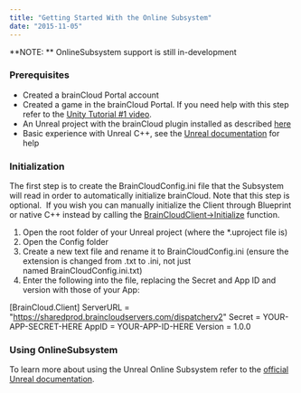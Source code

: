```yaml
---
title: "Getting Started With the Online Subsystem"
date: "2015-11-05"
---
```


**NOTE: ** OnlineSubsystem support is still in-development

### Prerequisites

- Created a brainCloud Portal account
- Created a game in the brainCloud Portal. If you need help with this step refer to the [Unity Tutorial #1 video](/learn/sdk-tutorials/unity-tutorials/unity-getting-started/).
- An Unreal project with the brainCloud plugin installed as described [here](/learn/sdk-tutorials/unreal-tutorials/setting-up-the-braincloud-plugin/)
- Basic experience with Unreal C++, see the [Unreal documentation](https://docs.unrealengine.com/latest/INT/Programming/Introduction/index.html) for help

### Initialization

The first step is to create the BrainCloudConfig.ini file that the Subsystem will read in order to automatically initialize brainCloud. Note that this step is optional.  If you wish you can manually initialize the Client through Blueprint or native C++ instead by calling the [BrainCloudClient->Initialize](/api/capi/client/initialize) function.

1. Open the root folder of your Unreal project (where the *.uproject file is)
2. Open the Config folder
3. Create a new text file and rename it to BrainCloudConfig.ini (ensure the extension is changed from .txt to .ini, not just named BrainCloudConfig.ini.txt)
4. Enter the following into the file, replacing the Secret and App ID and version with those of your App:

[BrainCloud.Client]
ServerURL = "https://sharedprod.braincloudservers.com/dispatcherv2"
Secret = YOUR-APP-SECRET-HERE
AppID = YOUR-APP-ID-HERE
Version = 1.0.0

### Using OnlineSubsystem

To learn more about using the Unreal Online Subsystem refer to the [official Unreal documentation](https://docs.unrealengine.com/latest/INT/Programming/Online/index.html).

